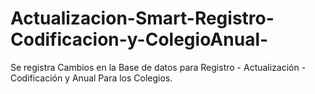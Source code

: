 # Actualizacion-Smart-Registro-Codificacion-y-ColegioAnual-
Se registra Cambios en la Base de datos para Registro - Actualización - Codificación y Anual Para los Colegios.
